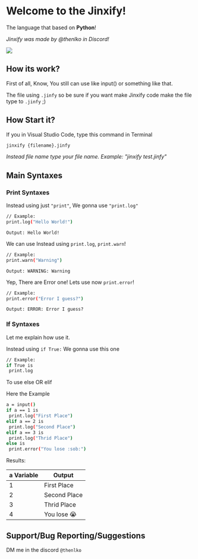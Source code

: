 # Welcome to the Jinxify!
The language that based on **Python**!

*Jinxify was made by @thenlko in Discord!*

![](https://i.imgur.com/5bHr5aU.png)

## How its work?
First of all, Know, You still can use like input() or something like that. 

The file using `.jinfy` so be sure if you want make Jinxify code make the file type to `.jinfy` ;)

## How Start it?
If you in Visual Studio Code, type this command in Terminal
```bash
jinxify {filename}.jinfy
```
*Instead file name type your file name. Example: "jinxify test.jinfy"*

## Main Syntaxes


### Print Syntaxes
Instead using just `"print"`, We gonna use `"print.log"`
```bash
// Example:
print.log("Hello World!")
```
`Output: Hello World!`

We can use Instead using `print.log`, `print.warn`!

```bash
// Example:
print.warn("Warning")
```
`Output: WARNING: Warning`

Yep, There are Error one! Lets use now `print.error`!

```bash
// Example:
print.error("Error I guess?")
```

`Output: ERROR: Error I guess?`



### If Syntaxes
Let me explain how use it.

Instead using `if True:` We gonna use this one

```bash
// Example:
if True is
 print.log
```

To use else OR elif

Here the Example
```bash
a = input()
if a == 1 is
 print.log("First Place")
elif a == 2 is
 print.log("Second Place")
elif a == 3 is
 print.log("Thrid Place")
else is
 print.error("You lose :sob:")
```
Results:

| a Variable          |Output                                                                |
| ----------------- | ------------------------------------------------------------------ |
| 1 | First Place |
| 2 | Second Place |
| 3 | Thrid Place |
| 4 | You lose :sob:|


## Support/Bug Reporting/Suggestions

DM me in the discord `@thenlko`

